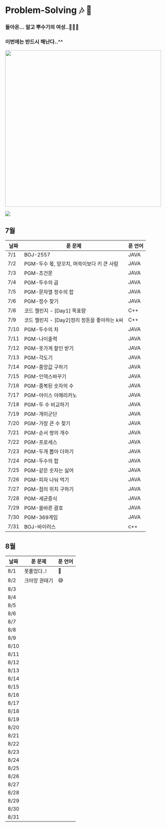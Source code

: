# Problem-Solving 🎶 🎵

### 돌아온... 알고 뿌수기의 여성..👩🏻‍🎤

### 이번에는 반드시 해난다..^^

<img width="500" src="https://github.com/OneDay-OneAlgorithm/ChoiSeohyeon/assets/104755384/df19c92b-2998-4343-9ecb-f6bdf6b4ed79" />

![](https://api.mosu.blog/OneDay-OneAlgorithm/ChoiSeohyeon?since=2024-07-01&until=2024-08-31)

## 7월

| 날짜 | 푼 문제                                      | 푼 언어 |
| ---- | -------------------------------------------- | ------- |
| 7/1  | BOJ-2557                                     | JAVA    |
| 7/2  | PGM-두수 몫, 양꼬치, 머쓱이보다 키 큰 사람   | JAVA    |
| 7/3  | PGM-조건문                                   | JAVA    |
| 7/4  | PGM-두수의 곱                                | JAVA    |
| 7/5  | PGM-문자열 정수의 합                         | JAVA    |
| 7/6  | PGM-정수 찾기                                | JAVA    |
| 7/8  | 코드 챌린지 - [Day1] 목표량                  | C++     |
| 7/9  | 코드 챌린지 - [Day2]정리 정돈을 좋아하는 k씨 | C++     |
| 7/10 | PGM-두수의 차                                | JAVA    |
| 7/11 | PGM-나이출력                                 | JAVA    |
| 7/12 | PGM-옷가게 할인 받기                         | JAVA    |
| 7/13 | PGM-각도기                                   | JAVA    |
| 7/14 | PGM-중앙값 구하기                            | JAVA    |
| 7/15 | PGM-인덱스바꾸기                             | JAVA    |
| 7/16 | PGM-중복된 숫자의 수                         | JAVA    |
| 7/17 | PGM-아이스 아메리카노                        | JAVA    |
| 7/18 | PGM-두 수 비교하기                           | JAVA    |
| 7/19 | PGM-개미군단                                 | JAVA    |
| 7/20 | PGM-가장 큰 수 찾기                          | JAVA    |
| 7/21 | PGM-순서 쌍의 개수                           | JAVA    |
| 7/22 | PGM-프로세스                                 | JAVA    |
| 7/23 | PGM-두개 뽑아 더하기                         | JAVA    |
| 7/24 | PGM-두수의 합                                | JAVA    |
| 7/25 | PGM-같은 숫자는 싫어                         | JAVA    |
| 7/26 | PGM-피자 나눠 먹기                           | JAVA    |
| 7/27 | PGM-점의 위치 구하기                         | JAVA    |
| 7/28 | PGM-세균증식                                 | JAVA    |
| 7/29 | PGM-올바른 괄호                              | JAVA    |
| 7/30 | PGM-369게임                                  | JAVA    |
| 7/31 | BOJ-바이러스                                 | c++     |

## 8월

| 날짜 | 푼 문제       | 푼 언어 |
| ---- | ------------- | ------- |
| 8/1  | 못풀었다..!   | 🥲      |
| 8/2  | 크아앙 권태기 | 😅      |
| 8/3  |               |         |
| 8/4  |               |         |
| 8/5  |               |         |
| 8/6  |               |         |
| 8/7  |               |         |
| 8/8  |               |         |
| 8/9  |               |         |
| 8/10 |               |         |
| 8/11 |               |         |
| 8/12 |               |         |
| 8/13 |               |         |
| 8/14 |               |         |
| 8/15 |               |         |
| 8/16 |               |         |
| 8/17 |               |         |
| 8/18 |               |         |
| 8/19 |               |         |
| 8/20 |               |         |
| 8/21 |               |         |
| 8/22 |               |         |
| 8/23 |               |         |
| 8/24 |               |         |
| 8/25 |               |         |
| 8/26 |               |         |
| 8/27 |               |         |
| 8/28 |               |         |
| 8/29 |               |         |
| 8/30 |               |         |
| 8/31 |               |         |
